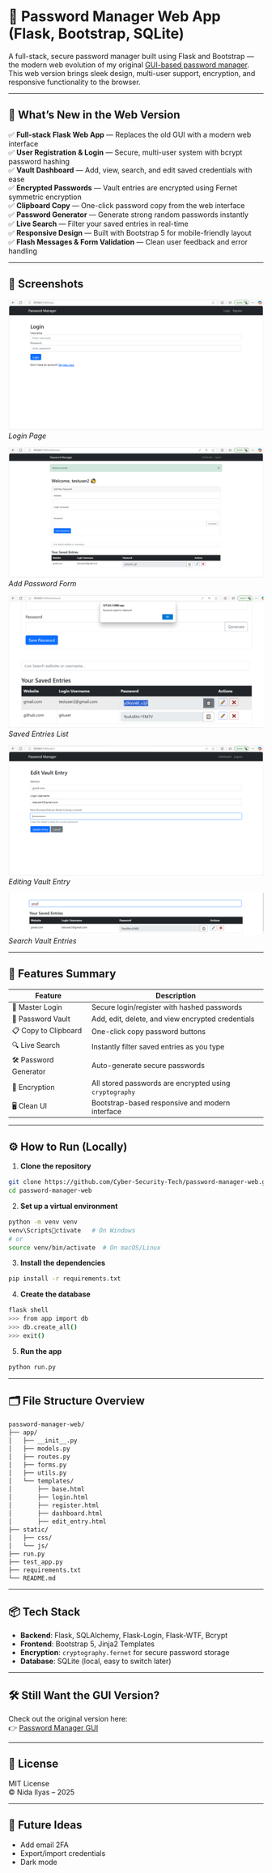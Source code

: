
# 🔐 Password Manager Web App (Flask, Bootstrap, SQLite)

A full-stack, secure password manager built using Flask and Bootstrap — the modern web evolution of my original [GUI-based password manager](https://github.com/Cyber-Security-Tech/password-manager-gui).  
This web version brings sleek design, multi-user support, encryption, and responsive functionality to the browser.

---

## 🚀 What’s New in the Web Version

✅ **Full-stack Flask Web App** — Replaces the old GUI with a modern web interface  
✅ **User Registration & Login** — Secure, multi-user system with bcrypt password hashing  
✅ **Vault Dashboard** — Add, view, search, and edit saved credentials with ease  
✅ **Encrypted Passwords** — Vault entries are encrypted using Fernet symmetric encryption  
✅ **Clipboard Copy** — One-click password copy from the web interface  
✅ **Password Generator** — Generate strong random passwords instantly  
✅ **Live Search** — Filter your saved entries in real-time  
✅ **Responsive Design** — Built with Bootstrap 5 for mobile-friendly layout  
✅ **Flash Messages & Form Validation** — Clean user feedback and error handling

---

## 📸 Screenshots

![Login Screen](static/screenshots/login.png)
*Login Page*

![Dashboard - Add Password](static/screenshots/dashboard_add_password.png)
*Add Password Form*

![Dashboard - Saved Entries](static/screenshots/dashboard_saved_entries.png)
*Saved Entries List*

![Edit Vault Entry](static/screenshots/edit_vault_entry.png)
*Editing Vault Entry*

![Search Vault Entries](static/screenshots/search_vault_entries.png)
*Search Vault Entries*

---

## 🧠 Features Summary

| Feature                  | Description                                             |
|--------------------------|---------------------------------------------------------|
| 🔐 Master Login          | Secure login/register with hashed passwords             |
| 🔑 Password Vault        | Add, edit, delete, and view encrypted credentials       |
| 📋 Copy to Clipboard     | One-click copy password buttons                         |
| 🔍 Live Search           | Instantly filter saved entries as you type              |
| 🛠 Password Generator     | Auto-generate secure passwords                          |
| 🧊 Encryption            | All stored passwords are encrypted using `cryptography` |
| 🖥️ Clean UI              | Bootstrap-based responsive and modern interface         |

---

## ⚙️ How to Run (Locally)

1. **Clone the repository**  
```bash
git clone https://github.com/Cyber-Security-Tech/password-manager-web.git
cd password-manager-web
```

2. **Set up a virtual environment**  
```bash
python -m venv venv
venv\Scriptsctivate   # On Windows
# or
source venv/bin/activate  # On macOS/Linux
```

3. **Install the dependencies**  
```bash
pip install -r requirements.txt
```

4. **Create the database**
```bash
flask shell
>>> from app import db
>>> db.create_all()
>>> exit()
```

5. **Run the app**  
```bash
python run.py
```

---

## 🗂️ File Structure Overview

```
password-manager-web/
├── app/
│   ├── __init__.py
│   ├── models.py
│   ├── routes.py
│   ├── forms.py
│   ├── utils.py
│   └── templates/
│       ├── base.html
│       ├── login.html
│       ├── register.html
│       ├── dashboard.html
│       ├── edit_entry.html
├── static/
│   ├── css/
│   └── js/
├── run.py
├── test_app.py
├── requirements.txt
└── README.md
```

---

## 📦 Tech Stack

- **Backend**: Flask, SQLAlchemy, Flask-Login, Flask-WTF, Bcrypt  
- **Frontend**: Bootstrap 5, Jinja2 Templates  
- **Encryption**: `cryptography.fernet` for secure password storage  
- **Database**: SQLite (local, easy to switch later)

---

## 🛠️ Still Want the GUI Version?

Check out the original version here:  
👉 [Password Manager GUI](https://github.com/Cyber-Security-Tech/password-manager-gui)

---

## 📄 License

MIT License  
© Nida Ilyas – 2025

---

## 🙌 Future Ideas

- Add email 2FA  
- Export/import credentials  
- Dark mode
